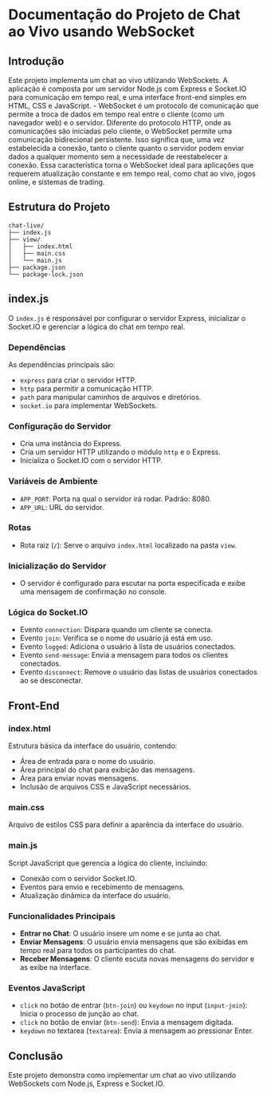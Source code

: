# Documentação do Projeto de Chat ao Vivo usando WebSocket

## Introdução
Este projeto implementa um chat ao vivo utilizando WebSockets. A aplicação é composta por um servidor Node.js com Express e Socket.IO para comunicação em tempo real, e uma interface front-end simples em HTML, CSS e JavaScript.
    - WebSocket é um protocolo de comunicação que permite a troca de dados em tempo real entre o cliente (como um navegador web) e o servidor. Diferente do protocolo HTTP, onde as comunicações são iniciadas pelo cliente, o WebSocket permite uma comunicação bidirecional persistente. Isso significa que, uma vez estabelecida a conexão, tanto o cliente quanto o servidor podem enviar dados a qualquer momento sem a necessidade de reestabelecer a conexão. Essa característica torna o WebSocket ideal para aplicações que requerem atualização constante e em tempo real, como chat ao vivo, jogos online, e sistemas de trading.


## Estrutura do Projeto
```
chat-live/
├── index.js
├── view/
│   ├── index.html
│   ├── main.css
│   └── main.js
├── package.json
└── package-lock.json
```

## index.js
O `index.js` é responsável por configurar o servidor Express, inicializar o Socket.IO e gerenciar a lógica do chat em tempo real.

### Dependências
As dependências principais são:
- `express` para criar o servidor HTTP.
- `http` para permitir a comunicação HTTP.
- `path` para manipular caminhos de arquivos e diretórios.
- `socket.io` para implementar WebSockets.

### Configuração do Servidor
- Cria uma instância do Express.
- Cria um servidor HTTP utilizando o módulo `http` e o Express.
- Inicializa o Socket.IO com o servidor HTTP.

### Variáveis de Ambiente
- `APP_PORT`: Porta na qual o servidor irá rodar. Padrão: 8080.
- `APP_URL`: URL do servidor.

### Rotas
- Rota raiz (`/`): Serve o arquivo `index.html` localizado na pasta `view`.

### Inicialização do Servidor
- O servidor é configurado para escutar na porta especificada e exibe uma mensagem de confirmação no console.

### Lógica do Socket.IO
- Evento `connection`: Dispara quando um cliente se conecta.
- Evento `join`: Verifica se o nome do usuário já está em uso.
- Evento `logged`: Adiciona o usuário à lista de usuários conectados.
- Evento `send-message`: Envia a mensagem para todos os clientes conectados.
- Evento `disconnect`: Remove o usuário das listas de usuários conectados ao se desconectar.

## Front-End

### index.html
Estrutura básica da interface do usuário, contendo:
- Área de entrada para o nome do usuário.
- Área principal do chat para exibição das mensagens.
- Área para enviar novas mensagens.
- Inclusão de arquivos CSS e JavaScript necessários.

### main.css
Arquivo de estilos CSS para definir a aparência da interface do usuário.

### main.js
Script JavaScript que gerencia a lógica do cliente, incluindo:
- Conexão com o servidor Socket.IO.
- Eventos para envio e recebimento de mensagens.
- Atualização dinâmica da interface do usuário.

### Funcionalidades Principais
- **Entrar no Chat**: O usuário insere um nome e se junta ao chat.
- **Enviar Mensagens**: O usuário envia mensagens que são exibidas em tempo real para todos os participantes do chat.
- **Receber Mensagens**: O cliente escuta novas mensagens do servidor e as exibe na interface.

### Eventos JavaScript
- `click` no botão de entrar (`btn-join`) ou `keydown` no input (`input-join`): Inicia o processo de junção ao chat.
- `click` no botão de enviar (`btn-send`): Envia a mensagem digitada.
- `keydown` no textarea (`textarea`): Envia a mensagem ao pressionar Enter.

## Conclusão
Este projeto demonstra como implementar um chat ao vivo utilizando WebSockets com Node.js, Express e Socket.IO.